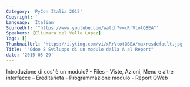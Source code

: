 ```yaml
---
Category: 'PyCon Italia 2015'
Copyright: ''
Language: 'Italian'
SourceUrl: '"https://www.youtube.com/watch?v=xRrVtotQBEA"'
Speakers: [Eliumara del Valle Lopez]
Tags: []
ThumbnailUrl: 'https://i.ytimg.com/vi/xRrVtotQBEA/maxresdefault.jpg'
Title: '"Odoo 8 Sviluppo di un modulo dalla A al Report"'
date: '2015-05-29'
---
```

Introduzione di cos’ è un modulo? - Files - Viste, Azioni, Menu e altre interfacce – Ereditarietà - Programmazione modulo - Report  QWeb
